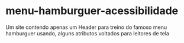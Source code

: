 # menu-hamburguer-acessibilidade
Um site contendo apenas um Header para treino do famoso menu hamburguer usando, alguns atributos voltados para leitores de tela
